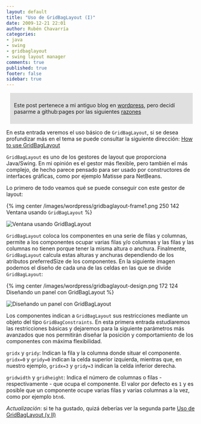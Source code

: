 ```yaml
---
layout: default
title: "Uso de GridBagLayout (I)"
date: 2009-12-21 22:01
author: Rubén Chavarría
categories: 
- java
- swing
- gridbaglayout
- swing layout manager
comments: true
published: true
footer: false
sidebar: true
---
```


<div style="margin:2%; padding:2%; background-color:#E0E0E0; ">
  <p>Este post pertenece a mi antiguo blog en <a href="http://rchavarria.wordpress.com">wordpress</a>, pero decidí pasarme a github:pages por las siguientes <a href="/blog/2012/12/03/por-que-cambie-mi-blog-en-wordpress-com">razones</a></p>
</div>

En esta entrada veremos el uso básico de `GridBagLayout`, si se desea profundizar 
más en el tema se puede consultar la siguiente dirección: 
[How to use GridBagLayout](http://java.sun.com/docs/books/tutorial/uiswing/layout/gridbag.html)

`GridBagLayout` es uno de los gestores de layout que proporciona Java/Swing.
En mi opinión es el gestor más flexible, pero también el más complejo, de hecho
parece pensado para ser usado por constructores de interfaces gráficas, como por
ejemplo Matisse para NetBeans.

<!-- more -->

Lo primero de todo veamos qué se puede conseguir con este gestor de layout:

{% img center /images/wordpress/gridbaglayout-frame1.png 250 142 Ventana usando `GridBagLayout` %}

![Ventana usando `GridBagLayout`](/images/wordpress/gridbaglayout-frame1.png)

`GridBagLayout` coloca los componentes en una serie de filas y columnas, permite 
a los componentes ocupar varias filas y/o columnas y las filas y las columnas no 
tienen porque tener la misma altura o anchura. Finalmente, `GridBagLayout` calcula 
estas alturas y anchuras dependiendo de los atributos preferredSize de los componentes. 
En la siguiente imagen podemos el diseño de cada una de las celdas en las que se 
divide `GridBagLayout`:

{% img center /images/wordpress/gridbaglayout-design.png 172 124 Diseñando un panel con GridBagLayout %}

![Diseñando un panel con `GridBagLayout`](/images/wordpress/gridbaglayout-design.png)

Los componentes indican a `GridBagLayout` sus restricciones mediante un objeto del 
tipo `GridBagConstraints`. En esta primera entrada estudiaremos las restricciones 
básicas y dejaremos para la siguiente parámetros más avanzados que nos permitirán 
diseñar la posición y comportamiento de los componentes con máxima flexibilidad.

`gridx` y `gridy`: Indican la fila y la columna donde situar el componente. 
`gridx=0` y `gridy=0` indican la celda superior izquierda, mientras que, en 
nuestro ejemplo, `gridx=3` y `gridy=3` indican la celda inferior derecha.

`gridwidth` y `gridheight`: Indica el número de columnas o filas - respectivamente - 
que ocupa el componente. El valor por defecto es `1` y es posible que un componente 
ocupe varias filas y varias columnas a la vez, como por ejemplo `btn6`.

*Actualización*: si te ha gustado, quizá deberías ver la segunda parte [Uso de GridBagLayout (y II)](/2010/01/20/uso-de-gridbaglayout-y-ii)
